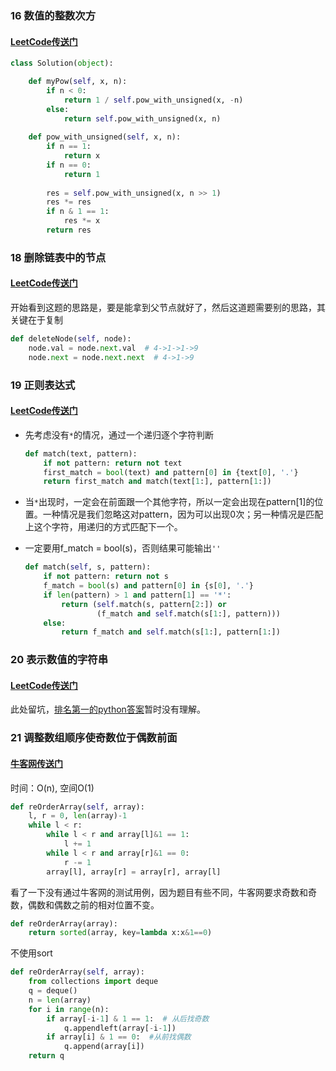 ### 16 数值的整数次方

#### [LeetCode传送门](https://leetcode.com/problems/powx-n/description/)

```python
class Solution(object):

    def myPow(self, x, n):
        if n < 0:
            return 1 / self.pow_with_unsigned(x, -n)
        else:
            return self.pow_with_unsigned(x, n)
              
    def pow_with_unsigned(self, x, n):
        if n == 1:
            return x
        if n == 0:
            return 1
        
        res = self.pow_with_unsigned(x, n >> 1)
        res *= res    
        if n & 1 == 1:
            res *= x
        return res
```

### 18 删除链表中的节点

#### [LeetCode传送门](https://leetcode.com/problems/delete-node-in-a-linked-list/description/)

开始看到这题的思路是，要是能拿到父节点就好了，然后这道题需要别的思路，其关键在于复制
```python
def deleteNode(self, node):
    node.val = node.next.val  # 4->1->1->9
    node.next = node.next.next  # 4->1->9
```

### 19 正则表达式

#### [LeetCode传送门](https://leetcode.com/problems/regular-expression-matching/description/)

* 先考虑没有`*`的情况，通过一个递归逐个字符判断

    ```python
    def match(text, pattern):
        if not pattern: return not text
        first_match = bool(text) and pattern[0] in {text[0], '.'}
        return first_match and match(text[1:], pattern[1:])
    ```

* 当`*`出现时，一定会在前面跟一个其他字符，所以一定会出现在pattern[1]的位置。一种情况是我们忽略这对pattern，因为可以出现0次；另一种情况是匹配上这个字符，用递归的方式匹配下一个。

* 一定要用f_match = bool(s)，否则结果可能输出`''`

    ```python
    def match(self, s, pattern):
        if not pattern: return not s
        f_match = bool(s) and pattern[0] in {s[0], '.'}
        if len(pattern) > 1 and pattern[1] == '*':
            return (self.match(s, pattern[2:]) or
                    (f_match and self.match(s[1:], pattern)))
        else:
            return f_match and self.match(s[1:], pattern[1:])
    ```

### 20 表示数值的字符串

#### [LeetCode传送门](https://leetcode.com/problems/valid-number/discuss/23728/A-simple-solution-in-Python-based-on-DFA)

此处留坑，[排名第一的python答案](https://leetcode.com/problems/valid-number/discuss/23728/A-simple-solution-in-Python-based-on-DFA)暂时没有理解。

### 21 调整数组顺序使奇数位于偶数前面

#### [牛客网传送门](https://www.nowcoder.com/practice/beb5aa231adc45b2a5dcc5b62c93f593?tpId=13&tqId=11166&tPage=1&rp=1&ru=/ta/coding-interviews&qru=/ta/coding-interviews/question-ranking)

时间：O(n), 空间O(1)

```python
def reOrderArray(self, array):
    l, r = 0, len(array)-1
    while l < r:
        while l < r and array[l]&1 == 1:
            l += 1
        while l < r and array[r]&1 == 0:
            r -= 1
        array[l], array[r] = array[r], array[l]
```

看了一下没有通过牛客网的测试用例，因为题目有些不同，牛客网要求奇数和奇数，偶数和偶数之前的相对位置不变。

```python
def reOrderArray(array):
    return sorted(array, key=lambda x:x&1==0)
```

不使用sort

```python
def reOrderArray(self, array):
    from collections import deque
    q = deque()
    n = len(array)
    for i in range(n):
        if array[-i-1] & 1 == 1:  # 从后找奇数
            q.appendleft(array[-i-1])
        if array[i] & 1 == 0:  #从前找偶数
            q.append(array[i])
    return q
```

